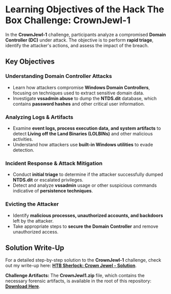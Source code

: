 # Learning Objectives of the Hack The Box Challenge: CrownJewl-1  

In the **CrownJewl-1** challenge, participants analyze a compromised **Domain Controller (DC)** under attack. The objective is to perform **rapid triage**, identify the attacker's actions, and assess the impact of the breach.  

## Key Objectives  

### Understanding Domain Controller Attacks  
- Learn how attackers compromise **Windows Domain Controllers**, focusing on techniques used to extract sensitive domain data.  
- Investigate **vssadmin abuse** to dump the **NTDS.dit** database, which contains **password hashes** and other critical user information.  

### Analyzing Logs & Artifacts  
- Examine **event logs, process execution data, and system artifacts** to detect **Living off the Land Binaries (LOLBINs)** and other malicious activities.  
- Understand how attackers use **built-in Windows utilities** to evade detection.  

### Incident Response & Attack Mitigation  
- Conduct **initial triage** to determine if the attacker successfully dumped **NTDS.dit** or escalated privileges.  
- Detect and analyze **vssadmin** usage or other suspicious commands indicative of **persistence techniques**.  

### Evicting the Attacker  
- Identify **malicious processes, unauthorized accounts, and backdoors** left by the attacker.  
- Take appropriate steps to **secure the Domain Controller** and remove unauthorized access.  

## Solution Write-Up  
For a detailed step-by-step solution to the **CrownJewl-1** challenge, check out my write-up here: **[HTB Sherlock: Crown Jewel - Solution](https://www.cyberwiredtraining.net/digital-forensics/htb-sherlock-crownjewel-1)**. 

**Challenge Artifacts:** The **CrownJewl1.zip** file, which contains the necessary forensic artifacts, is available in the root of this repository: **[Download Here](https://github.com/CommodoreAlex/Digital-Forensics/blob/main/CrownJewel1.zip)**.
